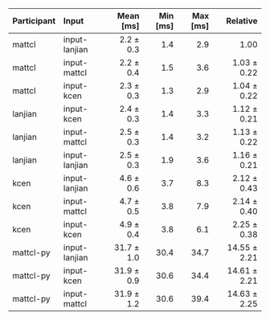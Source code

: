 | Participant | Input | Mean [ms] | Min [ms] | Max [ms] | Relative |
|:---|:---|---:|---:|---:|---:|
| mattcl | input-lanjian | 2.2 ± 0.3 | 1.4 | 2.9 | 1.00 |
| mattcl | input-mattcl | 2.2 ± 0.4 | 1.5 | 3.6 | 1.03 ± 0.22 |
| mattcl | input-kcen | 2.3 ± 0.3 | 1.3 | 2.9 | 1.04 ± 0.22 |
| lanjian | input-kcen | 2.4 ± 0.3 | 1.4 | 3.3 | 1.12 ± 0.21 |
| lanjian | input-mattcl | 2.5 ± 0.3 | 1.4 | 3.2 | 1.13 ± 0.22 |
| lanjian | input-lanjian | 2.5 ± 0.3 | 1.9 | 3.6 | 1.16 ± 0.21 |
| kcen | input-lanjian | 4.6 ± 0.6 | 3.7 | 8.3 | 2.12 ± 0.43 |
| kcen | input-mattcl | 4.7 ± 0.5 | 3.8 | 7.9 | 2.14 ± 0.40 |
| kcen | input-kcen | 4.9 ± 0.4 | 3.8 | 6.1 | 2.25 ± 0.38 |
| mattcl-py | input-lanjian | 31.7 ± 1.0 | 30.4 | 34.7 | 14.55 ± 2.21 |
| mattcl-py | input-kcen | 31.9 ± 0.9 | 30.6 | 34.4 | 14.61 ± 2.21 |
| mattcl-py | input-mattcl | 31.9 ± 1.2 | 30.6 | 39.4 | 14.63 ± 2.25 |

